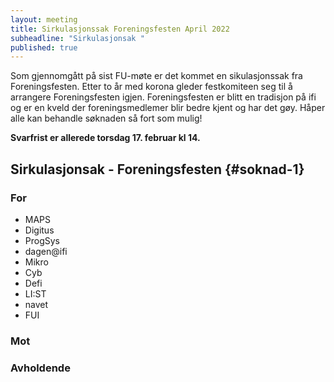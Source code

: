 ```yaml
---
layout: meeting
title: Sirkulasjonssak Foreningsfesten April 2022
subheadline: "Sirkulasjonsak "
published: true
---
```


Som gjennomgått på sist FU-møte er det kommet en sikulasjonssak fra
Foreningsfesten. Etter to år med korona gleder festkomiteen
seg til å arrangere Foreningsfesten igjen. Foreningsfesten er
blitt en tradisjon på ifi og er en kveld der foreningsmedlemer blir bedre
kjent og har det gøy. Håper alle kan behandle søknaden så fort som mulig!

**Svarfrist er allerede torsdag 17. februar kl 14.**

## Sirkulasjonsak - Foreningsfesten {#soknad-1}

### For

- MAPS
- Digitus
- ProgSys
- dagen@ifi
- Mikro
- Cyb
- Defi
- LI:ST
- navet
- FUI

### Mot

### Avholdende
